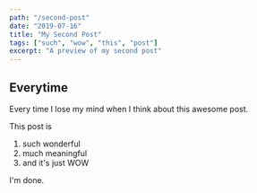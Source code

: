 ```yaml
---
path: "/second-post"
date: "2019-07-16"
title: "My Second Post"
tags: ["such", "wow", "this", "post"]
excerpt: "A preview of my second post"
---
```


## Everytime

Every time I lose my mind when I think about this awesome post.

This post is

1. such wonderful
2. much meaningful
3. and it's just WOW

I'm done.
